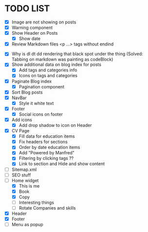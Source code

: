 # TODO LIST

-   [x] Image are not showing on posts
-   [x] Warning component
-   [x] Show Header on Posts
    -   [x] Show date
-   [x] Review Markdown files <p ...> tags without endind </p>
-   [x] Why is dl dt dd rendering that black spot under the thing (Solved: Tabbing on markdown was painting as codeBlock)
-   [x] Show additional data on blog index for posts
    -   [x] Add tags and categories info
    -   [x] Icons on tags and categories
-   [x] Paginate Blog index
    -   [x] Pagination component
-   [x] Sort Blog posts
-   [x] NavBar
    -   [x] Style it white text
-   [x] Footer
    -   [x] Social icons on footer
-   [x] Add icons
    -   [x] Add drop shadow to icon on Header
-   [x] CV Page
    -   [x] Fill data for education items
    -   [x] Fix headers for sections
    -   [x] Order by date education items
    -   [x] Add "Powered by Manfred"
    -   [x] Filtering by clicking tags ??
    -   [x] Link to section and Hide and show content
-   [ ] Sitemap.xml
-   [ ] SEO stuff
-   [ ] Home widget
    -   [x] This is me
    -   [x] Book
    -   [x] Copy
    -   [ ] Interesting things
    -   [ ] Rotate Companies and skills
-   [x] Header
-   [x] Footer
-   [ ] Menu as popup
